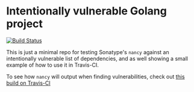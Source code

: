 # Intentionally vulnerable Golang project

[![Build Status](https://travis-ci.org/sonatype-nexus-community/intentionally-vulnerable-golang-project.svg?branch=master)](https://travis-ci.org/sonatype-nexus-community/intentionally-vulnerable-golang-project)

This is just a minimal repo for testing Sonatype's `nancy` against an intentionally vulnerable list of 
dependencies, and as well showing a small example of how to use it in Travis-CI.

To see how `nancy` will output when finding vulnerabilities, check out [this build on Travis-CI](https://travis-ci.org/sonatype-nexus-community/intentionally-vulnerable-golang-project/builds/490260408)
